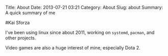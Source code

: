 Title: About
Date: 2013-07-21 03:21
Category: About
Slug: about
Summary:  A quick summary of me

#Kai Sforza

I've been using linux since about 2011, working on `systemd`, `pacman`, and other projects.

Video games are also a huge interest of mine, especially Dota 2.